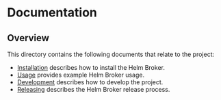 # Documentation
## Overview
This directory contains the following documents that relate to the project:

- [Installation](https://github.com/kyma-project/helm-broker/blob/master/docs/installation.md) describes how to install the Helm Broker.
- [Usage](https://github.com/kyma-project/helm-broker/blob/master/docs/usage.md) provides example Helm Broker usage.
- [Development](https://github.com/kyma-project/helm-broker/blob/master/docs/development.md) describes how to develop the project.
- [Releasing](https://github.com/kyma-project/helm-broker/blob/master/docs/releasing.md) describes the Helm Broker release process.
